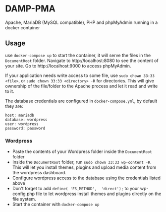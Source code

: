 # DAMP-PMA
Apache, MariaDB (MySQL compatible), PHP and phpMyAdmin running in a docker container

## Usage
use `docker-compose up` to start the container, it will serve the files in the `DocumentRoot` folder. Navigate to http://localhost:8080 to see the content of your site. Go to http://localhost:9000 to access phpMyAdmin.

If your application needs write access to some file, use `sudo chown 33:33 <file>`, or `sudo chown 33:33 <directory> -R` for directories. This will give ownership of the file/folder to the Apache process and let it read and write to it.

The database credentials are configured in `docker-compose.yml`, by default they are:

    host: mariadb
    database: wordpress
    user: wordpress
    password: password

### Wordpress
- Paste the contents of your Wordpress folder inside the `DocumentRoot` folder
- Inside the `DocumentRoot` folder, run `sudo chown 33:33 wp-content -R`. This will let you install themes, plugins and upload media content from the wordpress dashboard.
- Configure wordpress access to the database using the credentials listed above
- Don't forget to add `define( 'FS_METHOD',  'direct');` to your wp-config.php file to let wordpress install themes and plugins directly on the file system.
- Start the container with `docker-compose up`
